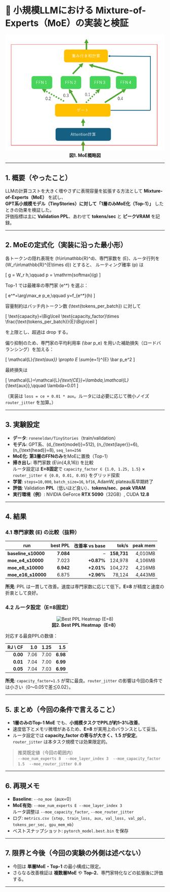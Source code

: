# 🧠 小規模LLMにおける Mixture-of-Experts（MoE）の実装と検証

<div align="center">
  <img src="/assets/images/moe_structure.png" alt="MoE構造イメージ" width="600">
  <br>
  <strong>図1. MoE概略図</strong>
</div>

---

## 1. 概要（やったこと）

LLMの計算コストを大きく増やさずに表現容量を拡張する方法として **Mixture-of-Experts（MoE）** を試し、  
**GPT系小規模モデル（TinyStories）に対して「1層のみMoE化（Top-1）」** したときの効果を検証した。  
評価指標は主に **Validation PPL**、あわせて **tokens/sec** と **ピークVRAM** を記録。

---

## 2. MoEの定式化（実装に沿った最小形）

各トークンの隠れ表現を \(h\in\mathbb{R}^d\)、専門家数を \(E\)、ルータ行列を \(W_r\in\mathbb{R}^{E\times d}\) とすると、
ルーティング確率 \(p\) は

\[
g = W_r h,\qquad p = \mathrm{softmax}(g)
\]

Top-1 では最確率の専門家 \(e^\*\) を選ぶ：

\[
e^\*=\arg\max_e p_e,\qquad y=f_{e^\*}(h)
\]

容量制約はバッチ内トークン数 \(\text{tokens\_per\_batch}\) に対して

\[
\text{capacity}=\Big\lceil \text{capacity\_factor}\times \frac{\text{tokens\_per\_batch}}{E}\Big\rceil
\]

を上限とし、超過は drop する。

偏り抑制のため、専門家の平均利用率 \(\bar p_e\) を用いた補助損失（ロードバランシング）を加える：

\[
\mathcal{L}_{\text{aux}} \propto E \sum_{e=1}^{E} \bar p_e^2
\]

最終損失は

\[
\mathcal{L}=\mathcal{L}_{\text{CE}}+\lambda\,\mathcal{L}_{\text{aux}},\qquad \lambda=0.01
\]

（実装は `loss = ce + 0.01 * aux`。ルータには必要に応じて微小ノイズ `router_jitter` を加算。）

---

## 3. 実験設定

- **データ**: `roneneldan/TinyStories`（train/validation）
- **モデル**: GPT系、\(d_{\text{model}}=512\), \(n_{\text{layer}}=6\), \(n_{\text{head}}=8\), `seq_len=256`
- **MoE化**: **第3層のFFNのみ**をMoEに置換（Top-1）
- **掃き出し**: 専門家数 \(E\in\{4,8,16\}\) を比較  
  ルータ設定は **E=8固定**で `capacity_factor ∈ {1.0, 1.25, 1.5}` × `router_jitter ∈ {0.0, 0.01, 0.05}` をグリッド探索
- **学習**: `steps=10,000`, `batch_size=16`, `bf16`, AdamW, plateau系早期終了
- **評価**: Validation **PPL**（低いほど良い）、**tokens/sec**、**peak VRAM**
- **実行環境（例）**: NVIDIA GeForce **RTX 5090**（32GB）, CUDA **12.8**

---

## 4. 結果

### 4.1 専門家数 \(E\) の比較（抜粋）

| run                 | best PPL | 改善率 vs base |  tok/s | peak mem |
|---------------------|---------:|---------------:|-------:|--------:|
| **baseline_s10000** | **7.084**| –              | **158,731** | 4,010MB |
| **moe_e4_s10000**   | 7.023    | **+0.87%**     | 124,978 | 4,106MB |
| **moe_e8_s10000**   | **6.942**| **+2.01%**     | 104,272 | 4,216MB |
| **moe_e16_s10000**  | 6.875    | **+2.96%**     |  78,124 | 4,443MB |

**所見**: PPL は一貫して改善。速度は専門家数に応じて低下。**E=8** が精度と速度の折衷として良好。

### 4.2 ルータ設定（**E=8**固定）

<div align="center">
  <img src="runs/2025-10-29_16-35-55/router_grid.png" alt="Best PPL Heatmap (E=8)" width="600">
  <br>
  <strong>図2. Best PPL Heatmap（E=8）</strong>
</div>

対応する最良PPLの数値：

| RJ \\ CF | 1.0 | 1.25 | **1.5** |
|---------:|----:|-----:|--------:|
| **0.00** | 7.06 | 7.00 | **6.98** |
| **0.01** | 7.04 | 7.00 | **6.99** |
| **0.05** | 7.04 | 7.03 | **6.99** |

**所見**: `capacity_factor=1.5` が常に最良。`router_jitter` の影響は今回の条件では小さい（0〜0.05で差≲0.02）。

---

## 5. まとめ（今回の条件で言えること）

- **1層のみのTop-1 MoE** でも、**小規模タスクでPPLが約1–3%改善**。  
- 速度低下とメモリ微増があるため、**E=8** が実用上のバランスとして妥当。  
- ルータ設定では **capacity_factor の寄与が大きく、1.5 が安定**。`router_jitter` は本タスク規模では効果限定的。

> 推奨既定値（今回の範囲内）  
> `--moe_num_experts 8  --moe_layer_index 3  --moe_capacity_factor 1.5  --moe_router_jitter 0.0`

---

## 6. 再現メモ

- **Baseline**: `--no_moe`（aux=0）  
- **MoE有効**: `--moe_num_experts E --moe_layer_index 3`  
  ルータ調整は `--moe_capacity_factor`, `--moe_router_jitter`  
- ログ: `metrics.csv`（`step, train_loss, aux, val_loss, val_ppl, tokens_per_sec, gpu_mem_mb`）  
- ベストスナップショット: `pytorch_model.best.bin` を保存

---

## 7. 限界と今後（今回の実験の外側は述べない）

- 今回は **単層MoE・Top-1** の最小構成に限定。  
- さらなる改善検証は **複数層MoE** や **Top-2**、専門家特化などの拡張後に評価する。

---
